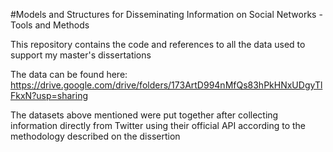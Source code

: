 #Models and Structures for Disseminating Information on Social Networks - Tools and Methods

This repository contains the code and references to all the data used to support my master's dissertations

The data can be found here: https://drive.google.com/drive/folders/173ArtD994nMfQs83hPkHNxUDgyTlFkxN?usp=sharing

The datasets above mentioned were put together after collecting information directly from Twitter using their official API according to the methodology described on the dissertion
